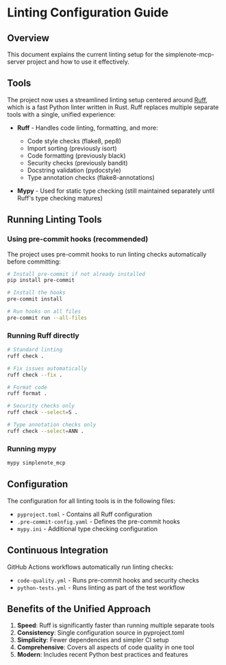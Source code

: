 # Linting Configuration Guide

## Overview

This document explains the current linting setup for the simplenote-mcp-server project and how to use it effectively.

## Tools

The project now uses a streamlined linting setup centered around [Ruff](https://github.com/astral-sh/ruff), which is a fast Python linter written in Rust. Ruff replaces multiple separate tools with a single, unified experience:

- **Ruff** - Handles code linting, formatting, and more:
  - Code style checks (flake8, pep8)
  - Import sorting (previously isort)
  - Code formatting (previously black)
  - Security checks (previously bandit)
  - Docstring validation (pydocstyle)
  - Type annotation checks (flake8-annotations)

- **Mypy** - Used for static type checking (still maintained separately until Ruff's type checking matures)

## Running Linting Tools

### Using pre-commit hooks (recommended)

The project uses pre-commit hooks to run linting checks automatically before committing:

```bash
# Install pre-commit if not already installed
pip install pre-commit

# Install the hooks
pre-commit install

# Run hooks on all files
pre-commit run --all-files
```

### Running Ruff directly

```bash
# Standard linting
ruff check .

# Fix issues automatically
ruff check --fix .

# Format code
ruff format .

# Security checks only
ruff check --select=S .

# Type annotation checks only
ruff check --select=ANN .
```

### Running mypy

```bash
mypy simplenote_mcp
```

## Configuration

The configuration for all linting tools is in the following files:

- `pyproject.toml` - Contains all Ruff configuration
- `.pre-commit-config.yaml` - Defines the pre-commit hooks
- `mypy.ini` - Additional type checking configuration

## Continuous Integration

GitHub Actions workflows automatically run linting checks:

- `code-quality.yml` - Runs pre-commit hooks and security checks
- `python-tests.yml` - Runs linting as part of the test workflow

## Benefits of the Unified Approach

1. **Speed**: Ruff is significantly faster than running multiple separate tools
2. **Consistency**: Single configuration source in pyproject.toml
3. **Simplicity**: Fewer dependencies and simpler CI setup
4. **Comprehensive**: Covers all aspects of code quality in one tool
5. **Modern**: Includes recent Python best practices and features

